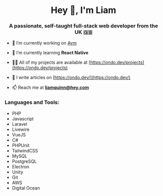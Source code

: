 <h1 align="center">Hey 👋, I'm Liam</h1>
<h3 align="center">A passionate, self-taught full-stack web developer from the UK 🇬🇧</h3>

- 🔭 I’m currently working on [Aym](https://withaym.com)

- 🌱 I’m currently learning **React Native**

- 👨‍💻 All of my projects are available at [https://ondo.dev/projects](https://ondo.dev/projects)

- 📝 I write articles on [https://ondo.dev/](https://ondo.dev/)

- 📫 Reach me at **liamquinn@hey.com**

<h3 align="left">Languages and Tools:</h3>

- PHP
- Javascript
- Laravel
- Livewire
- VueJS
- C#
- PHPUnit
- TailwindCSS
- MySQL
- PostgreSQL
- Electron
- Unity
- Git
- AWS
- Digital Ocean
